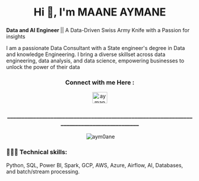 
<h1 align="center">Hi 👋, I'm MAANE AYMANE</h1>
<h3 align="center"></h3>
  
<p> <strong> Data and AI Engineer </strong> || A Data-Driven Swiss Army Knife with a Passion for insights

I am a passionate Data Consultant with a State engineer's degree in Data and knowledge Engineering. I bring a diverse skillset across data engineering, data analysis, and data science, empowering businesses to unlock the power of their data</p>

<h3 align="center">Connect with me Here : </h3>
<p align="center">
<a href="https://linkedin.com/in/aymane-maane-888970115/" target="blank"><img align="center" src="https://raw.githubusercontent.com/rahuldkjain/github-profile-readme-generator/master/src/images/icons/Social/linked-in-alt.svg" alt="aymane-maane-888970115/" height="30" width="40" /></a>
</p>
<h3 align="center">___________________________________________________________________________________________</h3>
<p align="center">&nbsp;<img align="center" src="https://github-readme-stats.vercel.app/api?username=aym0ane&show_icons=true&locale=en" alt="aym0ane" /></p>


<h3 align="left">👨🏻‍💻 Technical skills: </h3>
 Python, SQL, Power BI, Spark, GCP, AWS, Azure,  Airflow, AI, Databases, and batch/stream processing.

